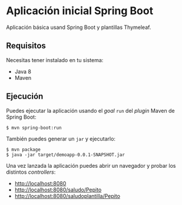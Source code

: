 # Aplicación inicial Spring Boot

Aplicación básica usand Spring Boot y plantillas Thymeleaf.

## Requisitos

Necesitas tener instalado en tu sistema:

- Java 8
- Maven

## Ejecución

Puedes ejecutar la aplicación usando el _goal_ `run` del _plugin_ Maven 
de Spring Boot:

```
$ mvn spring-boot:run 
```   

También puedes generar un `jar` y ejecutarlo:

```
$ mvn package
$ java -jar target/demoapp-0.0.1-SNAPSHOT.jar 
```

Una vez lanzada la aplicación puedes abrir un navegador y probar los distintos _controllers_:

- [http://localhost:8080](http://localhost:8080)
- [http://localhost:8080/saludo/Pepito](http://localhost:8080/saludo/Pepito)
- [http://localhost:8080/saludoplantilla/Pepito](http://localhost:8080/saludoplantilla/Pepito)

